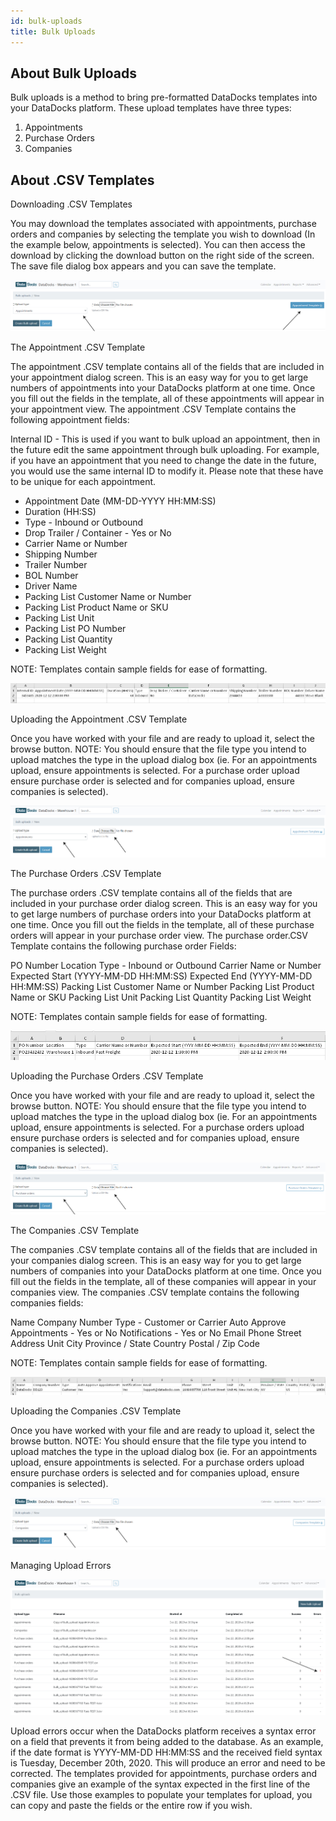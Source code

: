 ```yaml
---
id: bulk-uploads
title: Bulk Uploads
---
```


## About Bulk Uploads

Bulk uploads is a method to bring pre-formatted DataDocks templates into your DataDocks platform. These upload templates have three types:

1.	Appointments
2.	Purchase Orders
3.	Companies


## About .CSV Templates

Downloading .CSV Templates

You may download the templates associated with appointments, purchase orders and companies by selecting the template you wish to download (In the example below, appointments is selected). You can then access the download by clicking the download button on the right side of the screen. The save file dialog box appears and you can save the template. 

![Main](/img/docs/advanced/bulk-uploads/main.jpg)

The Appointment .CSV Template

The appointment .CSV template contains all of the fields that are included in your appointment dialog screen. This is an easy way for you to get large numbers of appointments into your DataDocks platform at one time. Once you fill out the fields in the template, all of these appointments will appear in your appointment view. The appointment .CSV Template contains the following appointment fields:

Internal ID - This is used if you want to bulk upload an appointment, then in the future edit the same appointment through bulk uploading. For example, if you have an appointment that you need to change the date in the future, you would use the same internal ID to modify it. Please note that these have to be unique for each appointment.

- Appointment Date (MM-DD-YYYY HH:MM:SS)
- Duration (HH:SS)
- Type - Inbound or Outbound
- Drop Trailer / Container - Yes or No
- Carrier Name or Number
- Shipping Number 
- Trailer Number
- BOL Number
- Driver Name
- Packing List Customer Name or Number
- Packing List Product Name or SKU
- Packing List Unit
- Packing List PO Number
- Packing List Quantity
- Packing List Weight

NOTE: Templates contain sample fields for ease of formatting. 

![Excel Appointments](/img/docs/advanced/bulk-uploads/excel-appointments.jpg)

Uploading the Appointment .CSV Template

Once you have worked with your file and are ready to upload it, select the browse button. NOTE: You should ensure that the file type you intend to upload matches the type in the upload dialog box (ie. For an appointments upload, ensure appointments is selected. For a purchase order upload ensure purchase order is selected and for companies upload, ensure companies is selected). 

![Upload Appointments](/img/docs/advanced/bulk-uploads/upload-appts.jpg)

The Purchase Orders .CSV Template

The purchase orders .CSV template contains all of the fields that are included in your purchase order dialog screen. This is an easy way for you to get large numbers of purchase orders into your DataDocks platform at one time. Once you fill out the fields in the template, all of these purchase orders will appear in your purchase order view. The purchase order.CSV Template contains the following purchase order Fields:  

PO Number Location
Type - Inbound or Outbound
Carrier Name or Number
Expected Start (YYYY-MM-DD HH:MM:SS)
Expected End (YYYY-MM-DD HH:MM:SS)
Packing List Customer Name or Number
Packing List Product Name or SKU
Packing List Unit
Packing List Quantity
Packing List Weight 

NOTE: Templates contain sample fields for ease of formatting. 

![Purchase Orders Excel](/img/docs/advanced/bulk-uploads/pos-excel.jpg)

Uploading the Purchase Orders .CSV Template

Once you have worked with your file and are ready to upload it, select the browse button. NOTE: You should ensure that the file type you intend to upload matches the type in the upload dialog box (ie. For an appointments upload, ensure appointments is selected. For a purchase orders upload ensure purchase orders is selected and for companies upload, ensure companies is selected). 

![Upload Purchase Orders](/img/docs/advanced/bulk-uploads/upload-pos.jpg)

The Companies .CSV Template

The companies .CSV template contains all of the fields that are included in your companies dialog screen. This is an easy way for you to get large numbers of companies into your DataDocks platform at one time. Once you fill out the fields in the template, all of these companies will appear in your companies view. The companies .CSV template contains the following companies fields:

Name
Company Number
Type - Customer or Carrier
Auto Approve Appointments - Yes or No
Notifications - Yes or No
Email
Phone
Street Address
Unit
City
Province / State
Country
Postal / Zip Code

NOTE: Templates contain sample fields for ease of formatting. 

![Companies Upload Excel](/img/docs/advanced/bulk-uploads/companies-excel.jpg)

Uploading the Companies .CSV Template

Once you have worked with your file and are ready to upload it, select the browse button. NOTE: You should ensure that the file type you intend to upload matches the type in the upload dialog box (ie. For an appointments upload, ensure appointments is selected. For a purchase orders upload ensure purchase orders is selected and for companies upload, ensure companies is selected). 
 
![Upload Companies](/img/docs/advanced/bulk-uploads/upload-companies.jpg)

Managing Upload Errors

![Upload Errors](/img/docs/advanced/bulk-uploads/upload-errors.jpg)

Upload errors occur when the DataDocks platform receives a syntax error on a field that prevents it from being added to the database. As an example, if the date format is YYYY-MM-DD HH:MM:SS and the received field syntax is Tuesday, December 20th, 2020. This will produce an error and need to be corrected. The templates provided for appointments, purchase orders and companies give an example of the syntax expected in the first line of the .CSV file. Use those examples to populate your templates for upload, you can copy and paste the fields or the entire row if you wish. 

 

